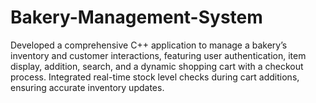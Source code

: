 # Bakery-Management-System
Developed a comprehensive C++ application to manage a bakery’s inventory and customer interactions, featuring user authentication, item display, addition, search, and a dynamic shopping cart with a checkout process. Integrated real-time stock level checks during cart additions, ensuring accurate inventory updates. 
